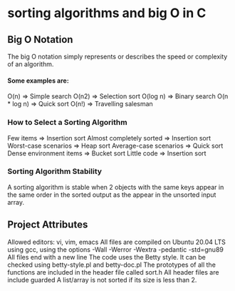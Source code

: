 # sorting algorithms and big O in C

## Big O Notation
The big O notation simply represents or describes the speed or complexity of an algorithm. 
#### Some examples are:
O(n) => Simple search
O(n2) => Selection sort
O(log n) => Binary search
O(n * log n) => Quick sort
O(n!) => Travelling salesman

### How to Select a Sorting Algorithm
Few items => Insertion sort
Almost completely sorted => Insertion sort
Worst-case scenarios => Heap sort
Average-case scenarios => Quick sort
Dense environment items => Bucket sort
Little code => Insertion sort

### Sorting Algorithm Stability
A sorting algorithm is stable when 2 objects with the same keys appear in the same order in the sorted output as the appear in the unsorted input array.


## Project Attributes
Allowed editors: vi, vim, emacs
All files are compiled on Ubuntu 20.04 LTS using gcc, using the options -Wall -Werror -Wextra -pedantic -std=gnu89
All files end with a new line
The code uses the Betty style. It can be checked using betty-style.pl and betty-doc.pl
The prototypes of all the functions are included in the header file called sort.h
All header files are include guarded
A list/array is not sorted if its size is less than 2.
